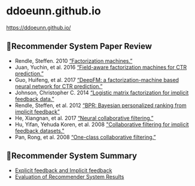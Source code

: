 # ddoeunn.github.io


https://ddoeunn.github.io/

## 📝Recommender System Paper Review
* Rendle, Steffen. 2010 [“Factorization machines.”](https://ddoeunn.github.io/2020/11/01/PAPER-REVIEW-Factorization-Machines.html)
* Juan, Yuchin, et al. 2016 [“Field-aware factorization machines for CTR prediction.”](https://ddoeunn.github.io/2020/11/02/PAPER-REVIEW-FFM.html)
* Guo, Huifeng, et al. 2017 [“DeepFM: a factorization-machine based neural network for CTR prediction.”](https://ddoeunn.github.io/2020/11/03/PAPER-REVIEW-deepFM.html)
* Johnson, Christopher C. 2014 [“Logistic matrix factorization for implicit feedback data.”](https://ddoeunn.github.io/2020/11/04/PAPER-REVIEW-Logistic-Matrix-Factorization-for-Implicit-Feedback-Data.html)
* Rendle, Steffen, et al. 2012 [“BPR: Bayesian personalized ranking from implicit feedback”](https://ddoeunn.github.io/2020/11/06/PAPER-REVIEW-BPR-Bayesian-personalized-ranking-from-implicit-feedback.html)
* He, Xiangnan, et al. 2017 [“Neural collaborative filtering.”](https://ddoeunn.github.io/2020/11/20/PAPER-REVIEW-Neural-Collaborative-Filtering.html)
* Hu, Yifan, Yehuda Koren, et al. 2008 ["Collaborative filtering for implicit feedback datasets."](https://ddoeunn.github.io/2020/11/22/PAPER-REVIEW-Collaborative-Filtering-for-Implicit-feedback-datasets.html)
* Pan, Rong, et al. 2008 [“One-class collaborative filtering.”](https://ddoeunn.github.io/2020/11/24/PAPER-REVIEW-One-Class-Collaborative-Filtering.html)


## 📝Recommender System Summary
* [Explicit feedback and Implicit feedback](https://ddoeunn.github.io/2020/11/11/SUMMARY-Explicit-Feedback-and-Implicit-Feedback.html)
* [Evaluation of Recommender System Results](https://ddoeunn.github.io/2020/11/15/SUMMARY-Evaluation-of-Recommender-System-Results.html)
